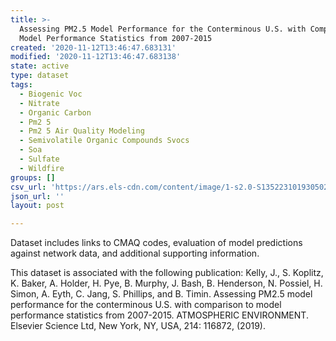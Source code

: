 ```yaml
---
title: >-
  Assessing PM2.5 Model Performance for the Conterminous U.S. with Comparison to
  Model Performance Statistics from 2007-2015
created: '2020-11-12T13:46:47.683131'
modified: '2020-11-12T13:46:47.683138'
state: active
type: dataset
tags:
  - Biogenic Voc
  - Nitrate
  - Organic Carbon
  - Pm2 5
  - Pm2 5 Air Quality Modeling
  - Semivolatile Organic Compounds Svocs
  - Soa
  - Sulfate
  - Wildfire
groups: []
csv_url: 'https://ars.els-cdn.com/content/image/1-s2.0-S1352231019305023-mmc1.csv'
json_url: ''
layout: post

---
```

Dataset includes links to CMAQ codes, evaluation of model predictions against network data, and additional supporting information. 

This dataset is associated with the following publication:
Kelly, J., S. Koplitz, K. Baker, A. Holder, H. Pye, B. Murphy, J. Bash, B. Henderson, N. Possiel, H. Simon, A. Eyth, C. Jang, S. Phillips, and B. Timin. Assessing PM2.5 model performance for the conterminous U.S. with comparison to model performance statistics from 2007-2015.   ATMOSPHERIC ENVIRONMENT. Elsevier Science Ltd, New York, NY, USA, 214: 116872, (2019).
